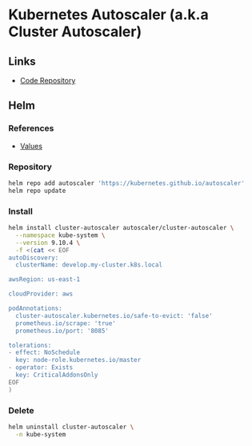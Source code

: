 # Kubernetes Autoscaler (a.k.a Cluster Autoscaler)

## Links

- [Code Repository](https://github.com/kubernetes/autoscaler)

## Helm

### References

- [Values](https://github.com/kubernetes/autoscaler/tree/master/charts/cluster-autoscaler#values)

### Repository

```sh
helm repo add autoscaler 'https://kubernetes.github.io/autoscaler'
helm repo update
```

### Install

```sh
helm install cluster-autoscaler autoscaler/cluster-autoscaler \
  --namespace kube-system \
  --version 9.10.4 \
  -f <(cat << EOF
autoDiscovery:
  clusterName: develop.my-cluster.k8s.local

awsRegion: us-east-1

cloudProvider: aws

podAnnotations:
  cluster-autoscaler.kubernetes.io/safe-to-evict: 'false'
  prometheus.io/scrape: 'true'
  prometheus.io/port: '8085'

tolerations:
- effect: NoSchedule
  key: node-role.kubernetes.io/master
- operator: Exists
  key: CriticalAddonsOnly
EOF
)
```

### Delete

```sh
helm uninstall cluster-autoscaler \
  -n kube-system
```

<!--
kubectl annotate deployment.apps/cluster-autoscaler \
  cluster-autoscaler.kubernetes.io/safe-to-evict="false" \
  -n kube-system
-->

